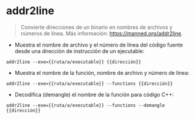 # addr2line

> Convierte direcciones de un binario en nombres de archivos y números de línea.
> Más información: <https://manned.org/addr2line>.

- Muestra el nombre de archivo y el número de línea del código fuente desde una dirección de instrucción de un ejecutable:

`addr2line --exe={{ruta/a/executable}} {{dirección}}`

- Muestra el nombre de la función, nombre de archivo y número de línea:

`addr2line --exe={{ruta/a/executable}} --functions {{dirección}}`

- Decodifica (demangle) el nombre de la función para código C++:

`addr2line --exe={{ruta/a/executable}} --functions --demangle {{dirección}}`
